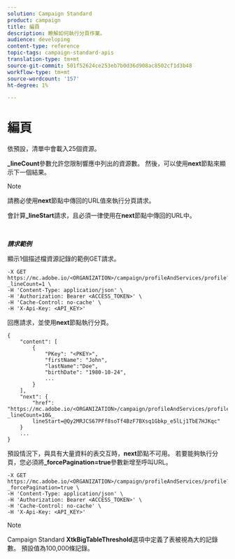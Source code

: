 ```yaml
---
solution: Campaign Standard
product: campaign
title: 編頁
description: 瞭解如何執行分頁作業。
audience: developing
content-type: reference
topic-tags: campaign-standard-apis
translation-type: tm+mt
source-git-commit: 501f52624ce253eb7b0d36d908ac8502cf1d3b48
workflow-type: tm+mt
source-wordcount: '157'
ht-degree: 1%

---
```



# 編頁

依預設，清單中會載入25個資源。

**_lineCount**&#x200B;參數允許您限制響應中列出的資源數。  然後，可以使用&#x200B;**next**&#x200B;節點來顯示下一個結果。

>[!NOTE]
>
>請務必使用&#x200B;**next**&#x200B;節點中傳回的URL值來執行分頁請求。
>
>會計算&#x200B;**_lineStart**&#x200B;請求，且必須一律使用在&#x200B;**next**&#x200B;節點中傳回的URL中。

<br/>

***請求範例***

顯示1個描述檔資源記錄的範例GET請求。

```
-X GET https://mc.adobe.io/<ORGANIZATION>/campaign/profileAndServices/profile?_lineCount=1 \
-H 'Content-Type: application/json' \
-H 'Authorization: Bearer <ACCESS_TOKEN>' \
-H 'Cache-Control: no-cache' \
-H 'X-Api-Key: <API_KEY>'
```

回應請求，並使用&#x200B;**next**&#x200B;節點執行分頁。

```
{
    "content": [
        {
            "PKey": "<PKEY>",
            "firstName": "John",
            "lastName":"Doe",
            "birthDate": "1980-10-24",
            ...
        }
    ],
    "next": {
        "href": "https://mc.adobe.io/<ORGANIZATION>/campaign/profileAndServices/profile/email?_lineCount=10&_
        lineStart=@Qy2MRJCS67PFf8soTf4BzF7BXsq1Gbkp_e5lLj1TbE7HJKqc"
    }
    ...
}
```

預設情況下，與具有大量資料的表交互時，**next**&#x200B;節點不可用。 若要能夠執行分頁，您必須將&#x200B;**_forcePagination=true**&#x200B;參數新增至呼叫URL。

```
-X GET https://mc.adobe.io/<ORGANIZATION>/campaign/profileAndServices/profile?_forcePagination=true \
-H 'Content-Type: application/json' \
-H 'Authorization: Bearer <ACCESS_TOKEN>' \
-H 'Cache-Control: no-cache' \
-H 'X-Api-Key: <API_KEY>'
```

>[!NOTE]
>
>Campaign Standard **XtkBigTableThreshold**&#x200B;選項中定義了表被視為大的記錄數。 預設值為100,000條記錄。
